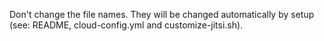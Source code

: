 Don't change the file names. They will be changed automatically by setup (see: README, cloud-config.yml and customize-jitsi.sh).  
